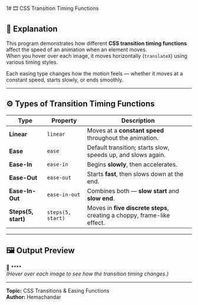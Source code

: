 1# 🎞️ CSS Transition Timing Functions

## 🧠 Explanation
This program demonstrates how different **CSS transition timing functions** affect the speed of an animation when an element moves.  
When you hover over each image, it moves horizontally (`translateX`) using various timing styles.  

Each easing type changes how the motion feels — whether it moves at a constant speed, starts slowly, or ends smoothly.

---

## ⚙️ Types of Transition Timing Functions

| Type | Property | Description |
|------|-----------|--------------|
| **Linear** | `linear` | Moves at a **constant speed** throughout the animation. |
| **Ease** | `ease` | Default transition; starts slow, speeds up, and slows again. |
| **Ease-In** | `ease-in` | Begins **slowly**, then accelerates. |
| **Ease-Out** | `ease-out` | Starts **fast**, then slows down at the end. |
| **Ease-In-Out** | `ease-in-out` | Combines both — **slow start** and **slow end**. |
| **Steps(5, start)** | `steps(5, start)` | Moves in **five discrete steps**, creating a choppy, frame-like effect. |

---

## 🖼️ Output Preview
🔗 ****  
*(Hover over each image to see how the transition timing changes.)*

---

**Topic:** CSS Transitions & Easing Functions  
**Author:** Hemachandar  

